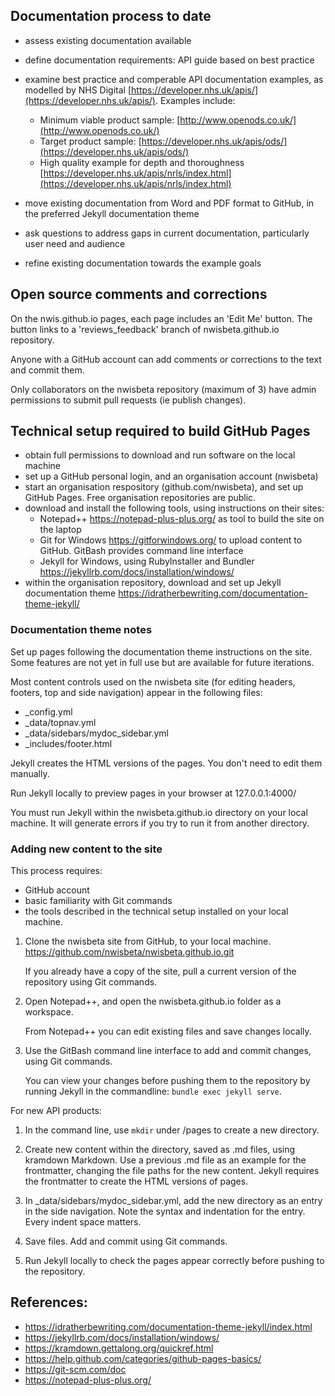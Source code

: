 ## Documentation process to date

* assess existing documentation available
* define documentation requirements: API guide based on best practice
* examine best practice and comperable API documentation examples, as modelled by NHS Digital [https://developer.nhs.uk/apis/](https://developer.nhs.uk/apis/). Examples include:
  * Minimum viable product sample: [http://www.openods.co.uk/](http://www.openods.co.uk/) 
  * Target product sample: [https://developer.nhs.uk/apis/ods/](https://developer.nhs.uk/apis/ods/)
  * High quality example for depth and thoroughness [https://developer.nhs.uk/apis/nrls/index.html](https://developer.nhs.uk/apis/nrls/index.html)
  
* move existing documentation from Word and PDF format to GitHub, in the preferred Jekyll documentation theme
* ask questions to address gaps in current documentation, particularly user need and audience
* refine existing documentation towards the example goals

## Open source comments and corrections

On the nwis.github.io pages, each page includes an 'Edit Me' button. The button links to a 'reviews_feedback' branch of nwisbeta.github.io repository.

Anyone with a GitHub account can add comments or corrections to the text and commit them.   

Only collaborators on the nwisbeta repository (maximum of 3) have admin permissions to submit pull requests (ie publish changes). 

## Technical setup required to build GitHub Pages

* obtain full permissions to download and run software on the local machine
* set up a GitHub personal login, and an organisation account (nwisbeta)
* start an organisation respository (github.com/nwisbeta), and set up GitHub Pages. Free organisation repositories are public. 
* download and install the following tools, using instructions on their sites:
  * Notepad++ https://notepad-plus-plus.org/ as tool to build the site on the laptop
  * Git for Windows https://gitforwindows.org/ to upload content to GitHub. GitBash provides command line interface
  * Jekyll for Windows, using RubyInstaller and Bundler https://jekyllrb.com/docs/installation/windows/
* within the organisation repository, download and set up Jekyll documentation theme https://idratherbewriting.com/documentation-theme-jekyll/

### Documentation theme notes

Set up pages following the documentation theme instructions on the site. Some features are not yet in full use but are available for future iterations.

Most content controls used on the nwisbeta site (for editing headers, footers, top and side navigation) appear in the following files:

* _config.yml
* _data/topnav.yml
* _data/sidebars/mydoc_sidebar.yml
* _includes/footer.html

Jekyll creates the HTML versions of the pages. You don't need to edit them manually.

Run Jekyll locally to preview pages in your browser at 127.0.0.1:4000/

You must run Jekyll within the nwisbeta.github.io directory on your local machine. It will generate errors if you try to run it from another directory.

### Adding new content to the site

This process requires:

* GitHub account
* basic familiarity with Git commands
* the tools described in the technical setup installed on your local machine.

1. Clone the nwisbeta site from GitHub, to your local machine.
https://github.com/nwisbeta/nwisbeta.github.io.git

   If you already have a copy of the site, pull a current version of the repository using Git commands.

2. Open Notepad++, and open the nwisbeta.github.io folder as a workspace.

   From Notepad++ you can edit existing files and save changes locally.

3. Use the GitBash command line interface to add and commit changes, using Git commands.  
 
   You can view your changes before pushing them to the repository by running Jekyll in the commandline: `bundle exec jekyll serve`.

For new API products: 

1. In the command line, use `mkdir` under /pages to create a new directory.

2. Create new content within the directory, saved as .md files, using kramdown Markdown. Use a previous .md file as an example for the frontmatter, changing the file paths for the new content. Jekyll requires the frontmatter to create the HTML versions of pages. 

3. In _data/sidebars/mydoc_sidebar.yml, add the new directory as an entry in the side navigation. Note the syntax and indentation for the entry. Every indent space matters.

4. Save files. Add and commit using Git commands. 

5. Run Jekyll locally to check the pages appear correctly before pushing to the repository.


## References:

* https://idratherbewriting.com/documentation-theme-jekyll/index.html
* https://jekyllrb.com/docs/installation/windows/
* https://kramdown.gettalong.org/quickref.html
* https://help.github.com/categories/github-pages-basics/
* https://git-scm.com/doc
* https://notepad-plus-plus.org/ 